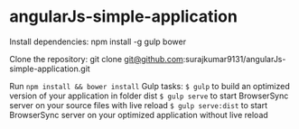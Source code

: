 # angularJs-simple-application
Install dependencies: npm install -g  gulp bower

Clone the repository: 
git clone git@github.com:surajkumar9131/angularJs-simple-application.git

Run `npm install && bower install`
Gulp tasks:
 `$ gulp` to build an optimized version of your application in folder dist
 `$ gulp serve` to start BrowserSync server on your source files with live reload
 `$ gulp serve:dist` to start BrowserSync server on your optimized application without live reload

